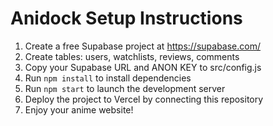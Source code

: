 # Anidock Setup Instructions

1. Create a free Supabase project at https://supabase.com/
2. Create tables: users, watchlists, reviews, comments
3. Copy your Supabase URL and ANON KEY to src/config.js
4. Run `npm install` to install dependencies
5. Run `npm start` to launch the development server
6. Deploy the project to Vercel by connecting this repository
7. Enjoy your anime website!